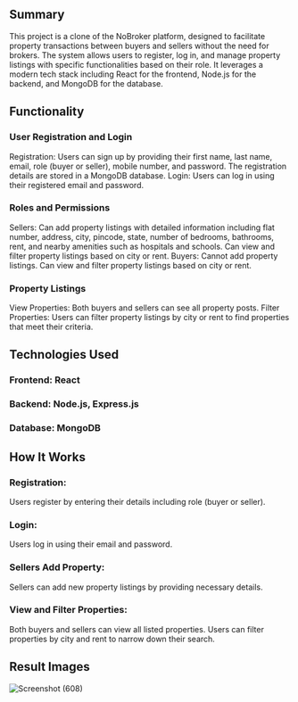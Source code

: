 <h2>Summary</h2>
This project is a clone of the NoBroker platform, designed to facilitate property transactions between buyers and sellers without the need for brokers. The system allows users to register, log in, and manage property listings with specific functionalities based on their role. It leverages a modern tech stack including React for the frontend, Node.js for the backend, and MongoDB for the database.

<h2>Functionality</h2>
<h3>User Registration and Login</h3> 
Registration: Users can sign up by providing their first name, last name, email, role (buyer or seller), mobile number, and password. The registration details are stored in a MongoDB database.
Login: Users can log in using their registered email and password.
<h3>Roles and Permissions</h3>
Sellers:
Can add property listings with detailed information including flat number, address, city, pincode, state, number of bedrooms, bathrooms, rent, and nearby amenities such as hospitals and schools.
Can view and filter property listings based on city or rent.
Buyers:
Cannot add property listings.
Can view and filter property listings based on city or rent.
<h3>Property Listings</h3>
View Properties: Both buyers and sellers can see all property posts.
Filter Properties: Users can filter property listings by city or rent to find properties that meet their criteria.

<h2>Technologies Used</h2>
<h3>Frontend: React</h3>
<h3>Backend: Node.js, Express.js</h3>
<h3>Database: MongoDB</h3>

<h2>How It Works</h2>
<h3>Registration:</h3>
Users register by entering their details including role (buyer or seller).
<h3>Login:</h3>
Users log in using their email and password.
<h3>Sellers Add Property:</h3>
Sellers can add new property listings by providing necessary details.
<h3>View and Filter Properties:</h3>
Both buyers and sellers can view all listed properties.
Users can filter properties by city and rent to narrow down their search.


<h2>Result Images</h2>

![Screenshot (608)](https://github.com/D-P-01/NoBrokerBackend/assets/148607994/3d947cbd-1f86-498a-a116-b027e9bde4c0)
